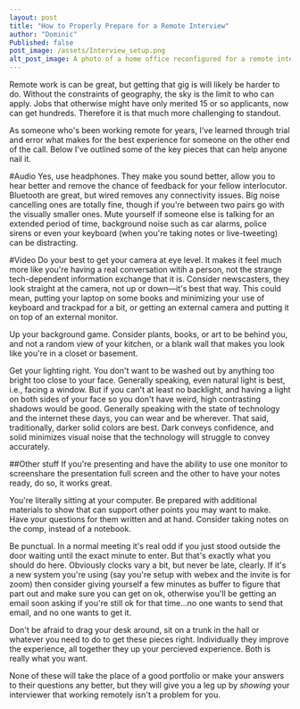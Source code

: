 ```yaml
---
layout: post
title: "How to Properly Prepare for a Remote Interview"
author: "Dominic"
Published: false
post_image: /assets/Interview_setup.png
alt_post_image: A photo of a home office reconfigured for a remote interview
---
```


Remote work is can be great, but getting that gig is will likely be harder to do. Without the constraints of geography, the sky is the limit to who can apply. Jobs that otherwise might have only merited 15 or so applicants, now can get hundreds. Therefore it is that much more challenging to standout.

As someone who's been working remote for years, I've learned through trial and error what makes for the best experience for someone on the other end of the call. Below I've outlined some of the key pieces that can help anyone nail it.

#Audio
Yes, use headphones. They make you sound better, allow you to hear better and remove the chance of feedback for your fellow interlocutor. Bluetooth are great, but wired removes any connectivity issues. Big noise cancelling ones are totally fine, though if you're between two pairs go with the visually smaller ones.
Mute yourself if someone else is talking for an extended period of time, background noise such as car alarms, police sirens or even your keyboard (when you're taking notes or live-tweeting) can be distracting.

#Video
Do your best to get your camera at eye level. It makes it feel much more like you're having a real conversation witih a person, not the strange tech-dependent information exchange that it is. Consider newscasters, they look straight at the camera, not up or down—it's best that way. This could mean, putting your laptop on some books and minimizing your use of keyboard and trackpad for a bit, or getting an external camera and putting it on top of an external monitor. 

Up your background game. Consider plants, books, or art to be behind you, and not a random view of your kitchen, or a blank wall that makes you look like you're in a closet or basement.

Get your lighting right. You don't want to be washed out by anything too bright too close to your face. Generally speaking, even natural light is best, i.e., facing a window. But if you can't at least no backlight, and having a light on both sides of your face so you don't have weird, high contrasting shadows would be good.
Generally speaking with the state of technology and the internet these days, you can wear and be wherever. That said, traditionally, darker solid colors are best. Dark conveys confidence, and solid minimizes visual noise that the technology will struggle to convey accurately. 

##Other stuff
If you're presenting and have the ability to use one monitor to screenshare the presentation full screen and the other to have your notes ready, do so, it works great.

You're literally sitting at your computer. Be prepared with additional materials to show that can support other points you may want to make. Have your questions for them written and at hand. Consider taking notes on the comp, instead of a notebook.

Be punctual. In a normal meeting it's real odd if you just stood outside the door waiting until the exact minute to enter. But that's exactly what you should do here. Obviously clocks vary a bit, but never be late, clearly. If it's a new system you're using (say you're setup with webex and the invite is for zoom) then consider giving yourself a few minutes as buffer to figure that part out and make sure you can get on ok, otherwise you'll be getting an email soon asking if you're still ok for that time…no one wants to send that email, and no one wants to get it.

Don't be afraid to drag your desk around, sit on a trunk in the hall or whatever you need to do to get these pieces right. Individually they improve the experience, all together they up your percieved experience. Both is really what you want.

None of these will take the place of a good portfolio or make your answers to their questions any better, but they will give you a leg up by _showing_ your interviewer that working remotely isn't a problem for you. 
